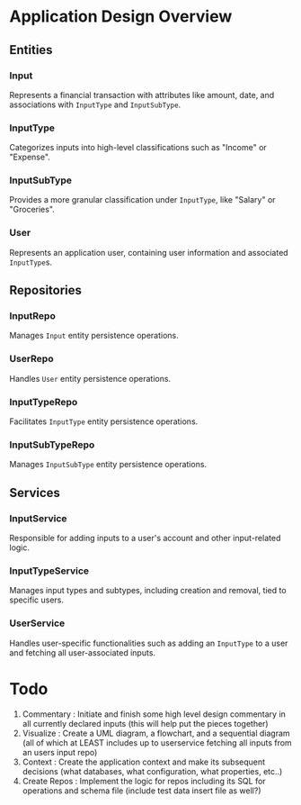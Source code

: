 # Application Design Overview

## Entities

### Input
Represents a financial transaction with attributes like amount, date, and associations with `InputType` and `InputSubType`.

### InputType
Categorizes inputs into high-level classifications such as "Income" or "Expense".

### InputSubType
Provides a more granular classification under `InputType`, like "Salary" or "Groceries".

### User
Represents an application user, containing user information and associated `InputType`s.

## Repositories

### InputRepo
Manages `Input` entity persistence operations.

### UserRepo
Handles `User` entity persistence operations.

### InputTypeRepo
Facilitates `InputType` entity persistence operations.

### InputSubTypeRepo
Manages `InputSubType` entity persistence operations.

## Services

### InputService
Responsible for adding inputs to a user's account and other input-related logic.

### InputTypeService
Manages input types and subtypes, including creation and removal, tied to specific users.

### UserService
Handles user-specific functionalities such as adding an `InputType` to a user and fetching all user-associated inputs.





# Todo
1) Commentary : Initiate and finish some high level design commentary in all currently declared inputs (this will help put the pieces together)
2) Visualize : Create a UML diagram, a flowchart, and a sequential diagram (all of which at LEAST includes up to userservice fetching all inputs from an users input repo)
3) Context : Create the application context and make its subsequent decisions (what databases, what configuration, what properties, etc..)
4) Create Repos : Implement the logic for repos including its SQL for operations and schema file (include test data insert file as well?)
